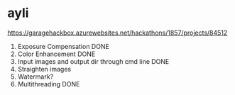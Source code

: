 # ayli
https://garagehackbox.azurewebsites.net/hackathons/1857/projects/84512

1. Exposure Compensation DONE
2. Color Enhancement DONE
3. Input images and output dir through cmd line DONE
4. Straighten images
5. Watermark?
6. Multithreading DONE
